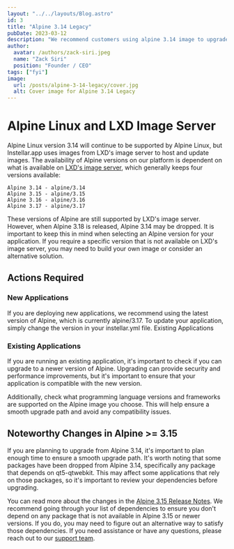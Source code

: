 ```yaml
---
layout: "../../layouts/Blog.astro"
id: 3
title: "Alpine 3.14 Legacy"
pubDate: 2023-03-12
description: "We recommend customers using alpine 3.14 image to upgrade to a newer version alpine 3.15 or higher."
author:
  avatar: /authors/zack-siri.jpeg
  name: "Zack Siri"
  position: "Founder / CEO"
tags: ["fyi"]
image:
  url: /posts/alpine-3-14-legacy/cover.jpg
  alt: Cover image for Alpine 3.14 Legacy
---
```


# Alpine Linux and LXD Image Server

Alpine Linux version 3.14 will continue to be supported by Alpine Linux, but Instellar.app uses images from LXD's image server to host and update images. The availability of Alpine versions on our platform is dependent on what is available on [LXD's image server](https://uk.lxd.images.canonical.com/), which generally keeps four versions available:

    Alpine 3.14 - alpine/3.14
    Alpine 3.15 - alpine/3.15
    Alpine 3.16 - alpine/3.16
    Alpine 3.17 - alpine/3.17

These versions of Alpine are still supported by LXD's image server. However, when Alpine 3.18 is released, Alpine 3.14 may be dropped. It is important to keep this in mind when selecting an Alpine version for your application. If you require a specific version that is not available on LXD's image server, you may need to build your own image or consider an alternative solution.

## Actions Required

### New Applications

If you are deploying new applications, we recommend using the latest version of Alpine, which is currently alpine/3.17. To update your application, simply change the version in your instellar.yml file.
Existing Applications

### Existing Applications

If you are running an existing application, it's important to check if you can upgrade to a newer version of Alpine. Upgrading can provide security and performance improvements, but it's important to ensure that your application is compatible with the new version.

Additionally, check what programming language versions and frameworks are supported on the Alpine image you choose. This will help ensure a smooth upgrade path and avoid any compatibility issues.

## Noteworthy Changes in Alpine >= 3.15

If you are planning to upgrade from Alpine 3.14, it's important to plan enough time to ensure a smooth upgrade path. It's worth noting that some packages have been dropped from Alpine 3.14, specifically any package that depends on qt5-qtwebkit. This may affect some applications that rely on those packages, so it's important to review your dependencies before upgrading.

You can read more about the changes in the [Alpine 3.15 Release Notes](https://alpinelinux.org/posts/Alpine-3.15.0-released.html). We recommend going through your list of dependencies to ensure you don't depend on any package that is not available in Alpine 3.15 or newer versions. If you do, you may need to figure out an alternative way to satisfy those dependencies. If you need assistance or have any questions, please reach out to our [support team](support@instellar.app).